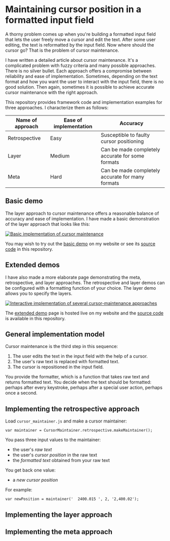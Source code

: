 # Maintaining cursor position in a formatted input field

A thorny problem comes up when you're building a formatted input field
that lets the user freely move a cursor and edit the text. After some
user editing, the text is reformatted by the input field. Now where
should the cursor go? That is the problem of cursor maintenance.

I have written a detailed article about cursor maintenance. It's
a complicated problem with fuzzy criteria and many possible
approaches. There is no silver bullet. Each approach offers a compromise
between reliability and ease of implementation. Sometimes, depending
on the text format and how you want the user to interact with the input
field, there is no good solution. Then again, sometimes it is possible
to achieve accurate cursor maintenance with the right approach.

This repository provides framework code and implementation examples for
three approaches. I characterize them as follows:

Name of approach  |  Ease of implementation  |  Accuracy
---|---|---
Retrospective  |  Easy  |  Susceptible to faulty cursor positioning
Layer  |  Medium  |  Can be made completely accurate for some formats
Meta  |  Hard  |  Can be made completely accurate for many formats


## Basic demo

The layer approach to cursor maintenance offers a reasonable balance of
accuracy and ease of implementation. I have made a basic demonstration
of the layer approach that looks like this:

[![Basic implementation of cursor
maintenance](https://github.com/michaellaszlo/maintaining-cursor-position/blob/master/screenshots/basic_demo.png)](http://michaellaszlo.com/maintaining-cursor-position/basic-demo/)

You may wish to try out the [basic demo](http://michaellaszlo.com/maintaining-cursor-position/basic-demo/)
on my website or see its [source code](https://github.com/michaellaszlo/maintaining-cursor-position/tree/master/basic_demo) in this repository.


## Extended demos

I have also made a more elaborate page demonstrating the meta,
retrospective, and layer approaches. The retrospective and layer demos
can be configured with a formatting function of your choice. The layer
demo allows you to specify the layers.


[![Interactive implementation of several cursor-maintenance
approaches](https://github.com/michaellaszlo/maintaining-cursor-position/blob/master/screenshots/extended_demo.png)](http://michaellaszlo.com/maintaining-cursor-position/extended-demo/)

The [extended demo](http://michaellaszlo.com/maintaining-cursor-position/extended-demo/) page is hosted live on my website and the
[source code](https://github.com/michaellaszlo/maintaining-cursor-position/tree/master/extended_demo) is available in this repository.


## General implementation model

Cursor maintenance is the third step in this sequence:

1. The user edits the text in the input field with the help of a cursor.
2. The user's raw text is replaced with formatted text.
3. The cursor is repositioned in the input field.

You provide the formatter, which is a function that takes raw text and
returns formatted text. You decide when the text should be formatted:
perhaps after every keystroke, perhaps after a special user action,
perhaps once a second.



## Implementing the retrospective approach

Load `cursor_maintainer.js` and make a cursor maintainer:

```
var maintainer = CursorMaintainer.retrospective.makeMaintainer();
```

You pass three input values to the maintainer:

- the user's *raw text*
- the user's *cursor position* in the raw text
- the *formatted text* obtained from your raw text

You get back one value:

- a *new cursor position*

For example:

```
var newPosition = maintainer('  2400.015 ', 2, '2,400.02');
```


## Implementing the layer approach


## Implementing the meta approach


